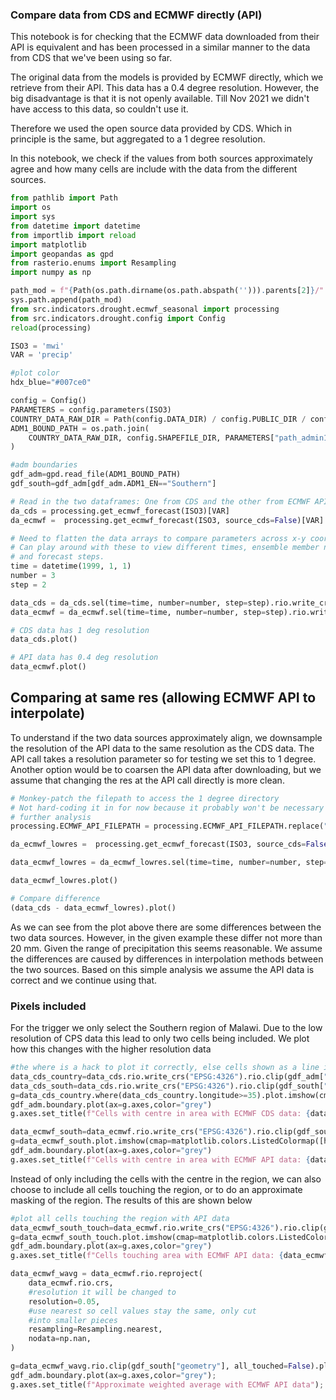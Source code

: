 ### Compare data from CDS and ECMWF directly (API) 
This notebook is for checking that the ECMWF data downloaded
from their API is equivalent and has been processed in a similar
manner to the data from CDS that we've been using so far.

The original data from the models is provided by ECMWF directly, which we retrieve from their API. This data has a 0.4 degree resolution. However, the big disadvantage is that it is not openly available. Till Nov 2021 we didn't have access to this data, so couldn't use it. 

Therefore we used the open source data provided by CDS. Which in principle is the same, but aggregated to a 1 degree resolution.  

In this notebook, we check if the values from both sources approximately agree and how many cells are include with the data from the different sources. 

```python
from pathlib import Path
import os
import sys
from datetime import datetime
from importlib import reload
import matplotlib
import geopandas as gpd
from rasterio.enums import Resampling
import numpy as np

path_mod = f"{Path(os.path.dirname(os.path.abspath(''))).parents[2]}/"
sys.path.append(path_mod)
from src.indicators.drought.ecmwf_seasonal import processing
from src.indicators.drought.config import Config
reload(processing)
```

```python
ISO3 = 'mwi'
VAR = 'precip'
```

```python
#plot color
hdx_blue="#007ce0"
```

```python
config = Config()
PARAMETERS = config.parameters(ISO3)
COUNTRY_DATA_RAW_DIR = Path(config.DATA_DIR) / config.PUBLIC_DIR / config.RAW_DIR / ISO3
ADM1_BOUND_PATH = os.path.join(
    COUNTRY_DATA_RAW_DIR, config.SHAPEFILE_DIR, PARAMETERS["path_admin1_shp"]
)
```

```python
#adm boundaries
gdf_adm=gpd.read_file(ADM1_BOUND_PATH)
gdf_south=gdf_adm[gdf_adm.ADM1_EN=="Southern"]
```

```python
# Read in the two dataframes: One from CDS and the other from ECMWF API
da_cds = processing.get_ecmwf_forecast(ISO3)[VAR]
da_ecmwf =  processing.get_ecmwf_forecast(ISO3, source_cds=False)[VAR]
```

```python
# Need to flatten the data arrays to compare parameters across x-y coordinates.
# Can play around with these to view different times, ensemble member numbers,
# and forecast steps. 
time = datetime(1999, 1, 1)
number = 3
step = 2

data_cds = da_cds.sel(time=time, number=number, step=step).rio.write_crs("EPSG:4326",inplace=True)
data_ecmwf = da_ecmwf.sel(time=time, number=number, step=step).rio.write_crs("EPSG:4326",inplace=True)
```

```python
# CDS data has 1 deg resolution
data_cds.plot()
```

```python
# API data has 0.4 deg resolution
data_ecmwf.plot()
```

## Comparing at same res (allowing ECMWF API to interpolate)
To understand if the two data sources approximately align, we downsample the resolution of the API data to the same resolution as the CDS data. 
The API call takes a resolution parameter so for testing we set this to 1 degree. Another option would be to coarsen the API data after downloading, but we assume that changing the res at the API call directly is more clean. 

```python
# Monkey-patch the filepath to access the 1 degree directory
# Not hard-coding it in for now because it probably won't be necessary for 
# further analysis
processing.ECMWF_API_FILEPATH = processing.ECMWF_API_FILEPATH.replace("ecmwf", "ecmwf_1deg")
```

```python
da_ecmwf_lowres =  processing.get_ecmwf_forecast(ISO3, source_cds=False)[VAR]
```

```python
data_ecmwf_lowres = da_ecmwf_lowres.sel(time=time, number=number, step=step)
```

```python
data_ecmwf_lowres.plot()
```

```python
# Compare difference
(data_cds - data_ecmwf_lowres).plot()
```

As we can see from the plot above there are some differences between the two data sources. However, in the given example these differ not more than 20 mm. Given the range of precipitation this seems reasonable. We assume the differences are caused by differences in interpolation methods between the two sources. Based on this simple analysis we assume the API data is correct and we continue using that. 


### Pixels included
For the trigger we only select the Southern region of Malawi. Due to the low resolution of CPS data this lead to only two cells being included. We plot how this changes with the higher resolution data

```python
#the where is a hack to plot it correctly, else cells shown as a line instead of square
data_cds_country=data_cds.rio.write_crs("EPSG:4326").rio.clip(gdf_adm["geometry"])
data_cds_south=data_cds.rio.write_crs("EPSG:4326").rio.clip(gdf_south["geometry"])
g=data_cds_country.where(data_cds_country.longitude>=35).plot.imshow(cmap=matplotlib.colors.ListedColormap([hdx_blue]),figsize=(6,10),add_colorbar=False)
gdf_adm.boundary.plot(ax=g.axes,color="grey")
g.axes.set_title(f"Cells with centre in area with ECMWF CDS data: {data_cds_south.count().values} cells included");
```

```python
data_ecmwf_south=data_ecmwf.rio.write_crs("EPSG:4326").rio.clip(gdf_south["geometry"])
g=data_ecmwf_south.plot.imshow(cmap=matplotlib.colors.ListedColormap([hdx_blue]),figsize=(6,10),add_colorbar=False)
gdf_adm.boundary.plot(ax=g.axes,color="grey")
g.axes.set_title(f"Cells with centre in area with ECMWF API data: {data_ecmwf_south.count().values} cells included");
```

Instead of only including the cells with the centre in the region, we can also choose to include all cells touching the region, or to do an approximate masking of the region. The results of this are shown below

```python
#plot all cells touching the region with API data
data_ecmwf_south_touch=data_ecmwf.rio.write_crs("EPSG:4326").rio.clip(gdf_south["geometry"],all_touched=True)
g=data_ecmwf_south_touch.plot.imshow(cmap=matplotlib.colors.ListedColormap([hdx_blue]),figsize=(6,10),add_colorbar=False)
gdf_adm.boundary.plot(ax=g.axes,color="grey")
g.axes.set_title(f"Cells touching area with ECMWF API data: {data_ecmwf_south_touch.count().values} cells included");
```

```python
data_ecmwf_wavg = data_ecmwf.rio.reproject(
    data_ecmwf.rio.crs,
    #resolution it will be changed to
    resolution=0.05,
    #use nearest so cell values stay the same, only cut
    #into smaller pieces
    resampling=Resampling.nearest,
    nodata=np.nan,
)
```

```python
g=data_ecmwf_wavg.rio.clip(gdf_south["geometry"], all_touched=False).plot.imshow(cmap=matplotlib.colors.ListedColormap([hdx_blue]),figsize=(10,15),add_colorbar=False)
gdf_adm.boundary.plot(ax=g.axes,color="grey");
g.axes.set_title(f"Approximate weighted average with ECMWF API data");
```
